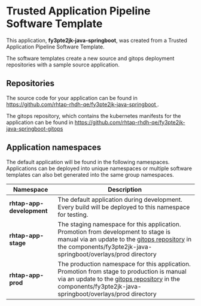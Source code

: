 # Trusted Application Pipeline Software Template

This application, **fy3pte2jk-java-springboot**, was created from a Trusted Application Pipeline Software Template.

The software templates create a new source and gitops deployment repositories with a sample source application. 

## Repositories

The source code for your application can be found in [https://github.com/rhtap-rhdh-qe/fy3pte2jk-java-springboot ](https://github.com/rhtap-rhdh-qe/fy3pte2jk-java-springboot ).
 
The gitops repository, which contains the kubernetes manifests for the application can be found in 
[https://github.com/rhtap-rhdh-qe/fy3pte2jk-java-springboot-gitops ](https://github.com/rhtap-rhdh-qe/fy3pte2jk-java-springboot-gitops ) 

## Application namespaces 

The default application will be found in the following namespaces. Applications can be deployed into unique namespaces or multiple software templates can also bet generated into the same group namespaces.  

|  Namespace   |  Description   |  
| -------- | -------- |   
| **rhtap-app-development** | The default application during development. Every build will be deployed to this namespace for testing. | 
| **rhtap-app-stage** | The staging namespace for this application. Promotion from development to stage is manual via an update to the [gitops repository](https://github.com/rhtap-rhdh-qe/fy3pte2jk-java-springboot-gitops ) in the components/fy3pte2jk-java-springboot/overlays/prod directory |  
| **rhtap-app-prod** | The production namespace for this application. Promotion from stage to production is manual via an update to the [gitops repository](https://github.com/rhtap-rhdh-qe/fy3pte2jk-java-springboot-gitops ) in the components/fy3pte2jk-java-springboot/overlays/prod directory | 